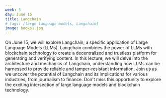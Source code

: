 ```yaml
---
week: 5
day: June 15
title: Langchain
# tags: [large language models, Langchain]
image: books1.jpg
---
```


On June 15, we will explore Langchain, a specific application of Large Language Models (LLMs). Langchain combines the power of LLMs with blockchain technology to create a decentralized and trustless platform for generating and verifying content. In this lecture, we will delve into the architecture and mechanics of Langchain, understanding how LLMs can be harnessed to provide reliable and tamper-resistant information. Join us as we uncover the potential of Langchain and its implications for various industries, from journalism to finance. Don't miss this opportunity to explore the exciting intersection of large language models and blockchain technology.